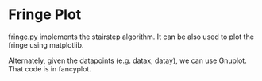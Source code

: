 # Fringe Plot

fringe.py implements the stairstep algorithm. It can be also used to plot the fringe using matplotlib.

Alternately, given the datapoints (e.g. datax, datay), we can use Gnuplot. That code is in fancyplot.
